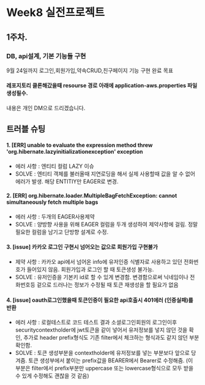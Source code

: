 # Week8 실전프로젝트 

## 1주차. 

### DB, api설계, 기본 기능들 구현

9월 24일까지 로그인,회원가입,약속CRUD,친구페이지 기능 구현 완료 목표

#### 레포지토리 클론해갔을때 resourse 경로 아래에 application-aws.properties 파일 생성필수. 
내용은 개인 DM으로 드리겠습니다.

## 트러블 슈팅

#### 1. [ERR] unable to evaluate the expression method threw 'org.hibernate.lazyinitializationexception' exception

 - 에러 사항 : 엔티티 컬럼 LAZY 이슈
 - SOLVE : 엔티티 객체를 불러올때 지연로딩을 해서 실제 사용할때 값을 알 수 없어 에러가 발생. 해당 ENTITIY만 EAGER로 변경.

#### 2. [ERR] org.hibernate.loader.MultipleBagFetchException: cannot simultaneously fetch multiple bags 

- 에러 사항 : 두개의 EAGER사용제약
- SOLVE : 양방향 사용을 위해 EAGER 컬럼을 두개 생성하여 제약사항에 걸림. 정말 필요한 컬럼을 남기고 단방향 설계로 수정.

#### 3. [issue] 카카오 로그인 구현시 넘어오는 값으로 회원가입 구현불가

- 제약 사항 : 카카오 api에서 넘어온 info에 유저인증 식별자로 사용하고 있던 전화번호가 들어있지 않음. 회원가입과 로그인 할 때 토큰생성 불가능.
- SOLVE : 유저인증을 기본키 id로 할 수 있게 변경함. 변경함으로써 닉네임이나 전화번호등 겉으로 드러나는 정보가 수정될 때 토큰 재생성을 할 필요가 없음

#### 4. [issue] oauth로그인했을때 토큰인증이 필요한 api호출시 401에러 (인증실패)를 반환

- 에러 사항 : 로컬테스트로 코드 테스트 결과 소셜로그인회원의 로그인이후 securitycontextholder에 jwt토큰을 같이 넣어서 유저정보를 넣지 않던 것을 확인, 
추가로 header prefix형식도 기존 filter에서 체크하는 형식과도 같지 않던 부분 확인함.
- SOLVE : 토큰 생성부분을 contextholder에 유저정보를 넣는 부분보다 앞으로 당겨줌. 토큰 생성부에서 붙이는 prefix값을 BEARER에서 Bearer로 수정해줌. (이 부분은 filter에서 prefix부분만 uppercase 또는 lowercase형식으로 모두 받을 수 있게 수정해도 괜찮을 것 같음) 
